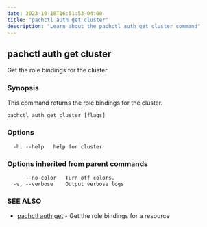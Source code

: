 ```yaml
---
date: 2023-10-18T16:51:53-04:00
title: "pachctl auth get cluster"
description: "Learn about the pachctl auth get cluster command"
---
```


## pachctl auth get cluster

Get the role bindings for the cluster

### Synopsis

This command returns the role bindings for the cluster.

```
pachctl auth get cluster [flags]
```

### Options

```
  -h, --help   help for cluster
```

### Options inherited from parent commands

```
      --no-color   Turn off colors.
  -v, --verbose    Output verbose logs
```

### SEE ALSO

* [pachctl auth get](../pachctl_auth_get)	 - Get the role bindings for a resource

